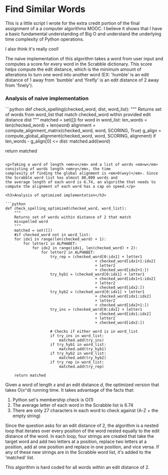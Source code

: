 <h1>Find Similar Words</h1>

<p>This is a little script I wrote for the extra credit portion of the final assignment of a a computer algorithms MOOC.
I believe it shows that I have a basic fundamental understanding of Big O and understand the underlying time complexity of
Python operations.</p>

<p>I also think it's really cool!</p>

<p>The naive implementation of this algorithm takes a word from user input and computes a score for every word in the
Scrabble dictionary. This score helps compute the edit distance, which is the minimum amount of alterations to turn
one word into another word (EX: 'humble' is an edit distance of 1 away from 'bumble' and 'firefly' is an edit distance
of 2 away from 'finely').</p>

<h3>Analysis of naive implementation</h3>
```python
def check_spelling(checked_word, dist, word_list):
  """
  Returns set of words from word_list that match
  checked_word within provided edit distance dist
  """
  matched = set([])
  for word in word_list:
      len_words = len(checked_word) + len(word)
      alignment = compute_alignment_matrix(checked_word, word, SCORING, True)
      g_align = compute_global_alignment(checked_word, word, SCORING, alignment)
      if len_words - g_align[0] <= dist:
          matched.add(word)

  return matched
```

<p>Taking a word of length <em>x</em> and a list of words <em>w</em> consisting of words length <em>y</em>, the time 
complexity of finding the global alignment is <em>O(wxy)</em>. Since the Scrabble word list has almost 80,000 words and
the average length of each word is 6.74, an algorithm that needs to compute the alignment of each word has a cap on speed.</p>

<h3>Analysis of optimized implementation</h3>

```python
def check_spelling_optimized(checked_word, word_list):
    """
    Returns set of words within distance of 2 that match
    misspelled word
    """
    matched = set([])
    #if checked_word not in word_list:
    for idx1 in range(len(checked_word) + 1):
        for letter1 in ALPHABET:
            for idx2 in range(idx1, len(checked_word) + 2):
                for letter2 in ALPHABET: 
                    try_rep = (checked_word[0:idx1] + letter1
                                        + checked_word[idx1+1:idx2]
                                        + letter2
                                        + checked_word[idx2+1:])
                    try_hyb1 = (checked_word[0:idx1] + letter1
                                        + checked_word[idx1+1:idx2]
                                        + letter2
                                        + checked_word[idx2:])
                    try_hyb2 = (checked_word[0:idx1] + letter1
                                        + checked_word[idx1:idx2]
                                        + letter2
                                        + checked_word[idx2+1:])
                    try_ins = (checked_word[0:idx1] + letter1
                                        + checked_word[idx1:idx2]
                                        + letter2
                                        + checked_word[idx2:])

                    # Checks if either word is in word_list
                    if try_ins in word_list:
                        matched.add(try_ins)
                    if try_hyb1 in word_list:
                        matched.add(try_hyb1)
                    if try_hyb2 in word_list:
                        matched.add(try_hyb2)
                    if try_rep in word_list:
                        matched.add(try_rep)

    return matched
```

<p>Given a word of length <em>x</em> and an edit distance <em>d</em>, the optimized version that takes O(x^d) running time.
It takes advantage of the facts that:</p>

<ol>
<li>Python set's membership check is O(1)</li>
<li>The average letter of each word in the Scrabble list is 6.74</li>
<li>There are only 27 characters in each word to check against (A-Z + the empty string)</li>
</ol>

<p>Since the question asks for an edit distance of 2, the algorithm is a nested loop that iterates over every position of the 
word nested equally to the edit distance of the word. In each loop, four strings are created that take the target word and add two letters at a position, replace two letters at a
position, add at one position and replace in one position, and vice versa. If any of these new strings are in the Scrabble
word list, it's added to the 'matched' list.</p>

<p>This algorithm is hard coded for all words within an edit distance of 2.</p>
